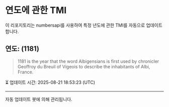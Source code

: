 
# 연도에 관한 TMI

이 리포지토리는 numbersapi를 사용하여 특정 년도에 관한 TMI를 자동으로 업데이트합니다.

## 연도: (1181)
> 1181 is the year that the word Albigensians is first used by chronicler Geoffroy du Breuil of Vigeois to describe the inhabitants of Albi, France.

⏳ 업데이트 시간: 2025-08-21 18:53:23 (UTC)

---
자동 업데이트 봇에 의해 관리됩니다.
